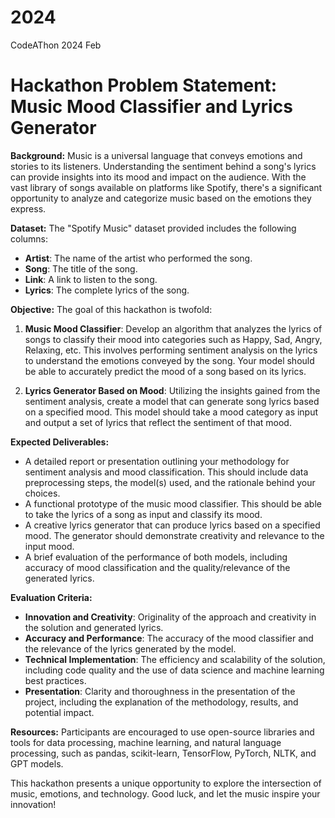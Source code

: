 # 2024
CodeAThon 2024 Feb

# Hackathon Problem Statement: Music Mood Classifier and Lyrics Generator

**Background:**
Music is a universal language that conveys emotions and stories to its listeners. Understanding the sentiment behind a song's lyrics can provide insights into its mood and impact on the audience. With the vast library of songs available on platforms like Spotify, there's a significant opportunity to analyze and categorize music based on the emotions they express.

**Dataset:**
The "Spotify Music" dataset provided includes the following columns:
- **Artist**: The name of the artist who performed the song.
- **Song**: The title of the song.
- **Link**: A link to listen to the song.
- **Lyrics**: The complete lyrics of the song.

**Objective:**
The goal of this hackathon is twofold:
1. **Music Mood Classifier**: Develop an algorithm that analyzes the lyrics of songs to classify their mood into categories such as Happy, Sad, Angry, Relaxing, etc. This involves performing sentiment analysis on the lyrics to understand the emotions conveyed by the song. Your model should be able to accurately predict the mood of a song based on its lyrics.
   
2. **Lyrics Generator Based on Mood**: Utilizing the insights gained from the sentiment analysis, create a model that can generate song lyrics based on a specified mood. This model should take a mood category as input and output a set of lyrics that reflect the sentiment of that mood.

**Expected Deliverables:**
- A detailed report or presentation outlining your methodology for sentiment analysis and mood classification. This should include data preprocessing steps, the model(s) used, and the rationale behind your choices.
- A functional prototype of the music mood classifier. This should be able to take the lyrics of a song as input and classify its mood.
- A creative lyrics generator that can produce lyrics based on a specified mood. The generator should demonstrate creativity and relevance to the input mood.
- A brief evaluation of the performance of both models, including accuracy of mood classification and the quality/relevance of the generated lyrics.

**Evaluation Criteria:**
- **Innovation and Creativity**: Originality of the approach and creativity in the solution and generated lyrics.
- **Accuracy and Performance**: The accuracy of the mood classifier and the relevance of the lyrics generated by the model.
- **Technical Implementation**: The efficiency and scalability of the solution, including code quality and the use of data science and machine learning best practices.
- **Presentation**: Clarity and thoroughness in the presentation of the project, including the explanation of the methodology, results, and potential impact.

**Resources:**
Participants are encouraged to use open-source libraries and tools for data processing, machine learning, and natural language processing, such as pandas, scikit-learn, TensorFlow, PyTorch, NLTK, and GPT models.

This hackathon presents a unique opportunity to explore the intersection of music, emotions, and technology. 
Good luck, and let the music inspire your innovation!
